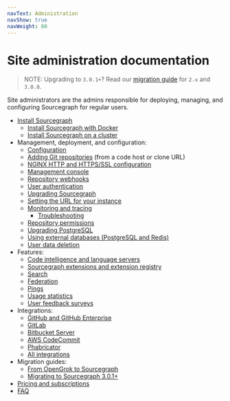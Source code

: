 ```yaml
---
navText: Administration
navShow: true
navWeight: 80
---
```


# Site administration documentation

> NOTE: Upgrading to `3.0.1+`? Read our [migration guide](migration/3_0.md) for `2.x` and `3.0.0`.

Site administrators are the admins responsible for deploying, managing, and configuring Sourcegraph for regular users.

- [Install Sourcegraph](install.md)
  - [Install Sourcegraph with Docker](install/docker.md)
  - [Install Sourcegraph on a cluster](install/cluster.md)
- Management, deployment, and configuration:
  - [Configuration](config/index.md)
  - [Adding Git repositories](repo/add.md) (from a code host or clone URL)
  - [NGINX HTTP and HTTPS/SSL configuration](nginx.md)
  - [Management console](management_console.md)
  - [Repository webhooks](repo/webhooks.md)
  - [User authentication](auth.md)
  - [Upgrading Sourcegraph](updates.md)
  - [Setting the URL for your instance](url.md)
  - [Monitoring and tracing](monitoring_and_tracing.md)
     - [Troubleshooting](monitoring_and_tracing.md#troubleshooting)
  - [Repository permissions](repo/permissions.md)
  - [Upgrading PostgreSQL](postgres.md)
  - [Using external databases (PostgreSQL and Redis)](external_database.md)
  - [User data deletion](user_data_deletion.md)
- Features:
  - [Code intelligence and language servers](../user/code_intelligence/index.md)
  - [Sourcegraph extensions and extension registry](extensions.md)
  - [Search](search.md)
  - [Federation](federation.md)
  - [Pings](pings.md)
  - [Usage statistics](../user/usage_statistics.md)
  - [User feedback surveys](../user/user_surveys.md)
- Integrations:
  - [GitHub and GitHub Enterprise](../integration/github.md)
  - [GitLab](../integration/gitlab.md)
  - [Bitbucket Server](../integration/bitbucket_server.md)
  - [AWS CodeCommit](../integration/aws_codecommit.md)
  - [Phabricator](../integration/phabricator.md)
  - [All integrations](../integration.md)
- Migration guides:
  - [From OpenGrok to Sourcegraph](migration/opengrok.md)
  - [Migrating to Sourcegraph 3.0.1+](migration/3_0.md)
- [Pricing and subscriptions](subscriptions/index.md)
- [FAQ](faq.md)
